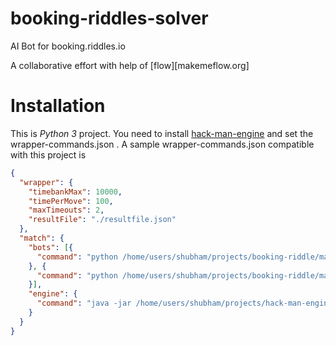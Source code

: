 # booking-riddles-solver

AI Bot for booking.riddles.io

A collaborative effort with help of [flow][makemeflow.org]

# Installation

This is *Python 3* project. You need to install [hack-man-engine](https://github.com/riddlesio/hack-man-engine) and set the wrapper-commands.json . A sample wrapper-commands.json compatible with this project is

```json
{
  "wrapper": {
    "timebankMax": 10000,
    "timePerMove": 100,
    "maxTimeouts": 2,
    "resultFile": "./resultfile.json"
  },
  "match": {
    "bots": [{
      "command": "python /home/users/shubham/projects/booking-riddle/main.py"
    }, {
      "command": "python /home/users/shubham/projects/booking-riddle/main.py"
    }],
    "engine": {
      "command": "java -jar /home/users/shubham/projects/hack-man-engine/build/libs/bookinggame-2.0.0.jar"
    }
  }
}

```
